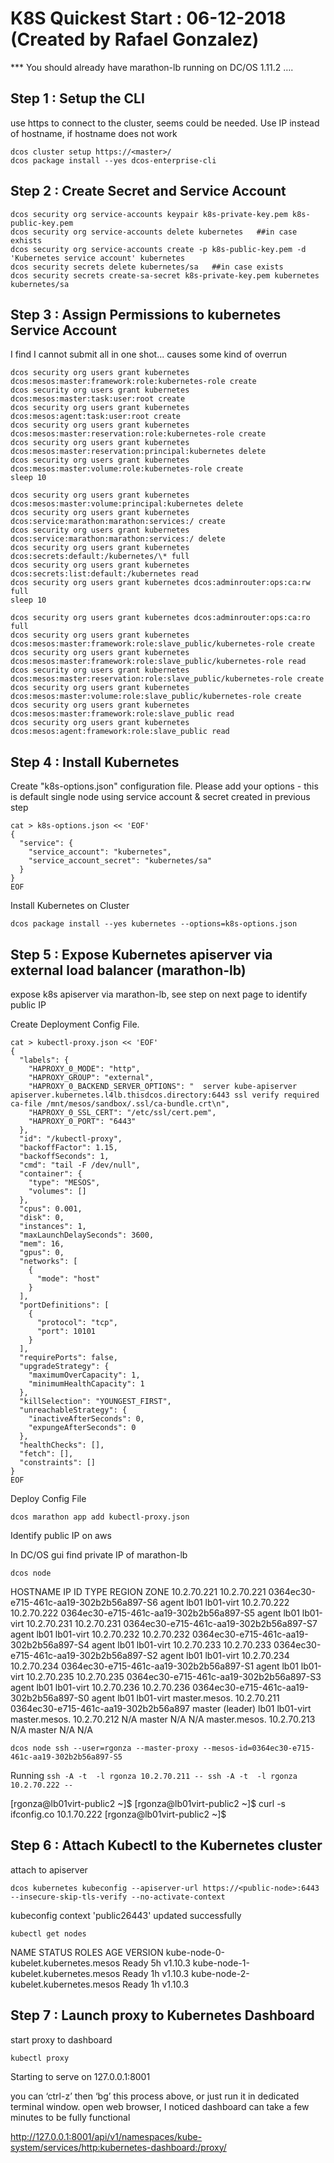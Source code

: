 # K8S Quickest Start : 06-12-2018 (Created by Rafael Gonzalez)
*** You should already have marathon-lb running on DC/OS 1.11.2 ….

## Step 1 : Setup the CLI
use https to connect to the cluster, seems could be needed.  Use IP instead of hostname, if hostname does not work
```
dcos cluster setup https://<master>/
dcos package install --yes dcos-enterprise-cli
```

## Step 2 : Create Secret and Service Account
```
dcos security org service-accounts keypair k8s-private-key.pem k8s-public-key.pem
dcos security org service-accounts delete kubernetes   ##in case exhists
dcos security org service-accounts create -p k8s-public-key.pem -d 'Kubernetes service account' kubernetes
dcos security secrets delete kubernetes/sa   ##in case exists
dcos security secrets create-sa-secret k8s-private-key.pem kubernetes kubernetes/sa
```

## Step 3 : Assign Permissions to kubernetes Service Account
I find I cannot submit all in one shot... causes some kind of overrun
```
dcos security org users grant kubernetes dcos:mesos:master:framework:role:kubernetes-role create
dcos security org users grant kubernetes dcos:mesos:master:task:user:root create
dcos security org users grant kubernetes dcos:mesos:agent:task:user:root create
dcos security org users grant kubernetes dcos:mesos:master:reservation:role:kubernetes-role create
dcos security org users grant kubernetes dcos:mesos:master:reservation:principal:kubernetes delete
dcos security org users grant kubernetes dcos:mesos:master:volume:role:kubernetes-role create
sleep 10
```
```
dcos security org users grant kubernetes dcos:mesos:master:volume:principal:kubernetes delete
dcos security org users grant kubernetes dcos:service:marathon:marathon:services:/ create
dcos security org users grant kubernetes dcos:service:marathon:marathon:services:/ delete
dcos security org users grant kubernetes dcos:secrets:default:/kubernetes/\* full
dcos security org users grant kubernetes dcos:secrets:list:default:/kubernetes read
dcos security org users grant kubernetes dcos:adminrouter:ops:ca:rw full
sleep 10
```
```
dcos security org users grant kubernetes dcos:adminrouter:ops:ca:ro full
dcos security org users grant kubernetes dcos:mesos:master:framework:role:slave_public/kubernetes-role create
dcos security org users grant kubernetes dcos:mesos:master:framework:role:slave_public/kubernetes-role read
dcos security org users grant kubernetes dcos:mesos:master:reservation:role:slave_public/kubernetes-role create
dcos security org users grant kubernetes dcos:mesos:master:volume:role:slave_public/kubernetes-role create
dcos security org users grant kubernetes dcos:mesos:master:framework:role:slave_public read
dcos security org users grant kubernetes dcos:mesos:agent:framework:role:slave_public read
```

## Step 4 : Install Kubernetes
Create "k8s-options.json" configuration file.  Please add your options - this is default single node using service account & secret created in previous step
```
cat > k8s-options.json << 'EOF'
{
  "service": {
    "service_account": "kubernetes",
    "service_account_secret": "kubernetes/sa"
  }
}
EOF
```

Install Kubernetes on Cluster
```
dcos package install --yes kubernetes --options=k8s-options.json
```


## Step 5 : Expose Kubernetes apiserver via external load balancer (marathon-lb)
expose k8s apiserver via marathon-lb, see step on next page to identify public IP

Create Deployment Config File.
```
cat > kubectl-proxy.json << 'EOF'
{
  "labels": {
    "HAPROXY_0_MODE": "http",
    "HAPROXY_GROUP": "external",
    "HAPROXY_0_BACKEND_SERVER_OPTIONS": "  server kube-apiserver apiserver.kubernetes.l4lb.thisdcos.directory:6443 ssl verify required ca-file /mnt/mesos/sandbox/.ssl/ca-bundle.crt\n",
    "HAPROXY_0_SSL_CERT": "/etc/ssl/cert.pem",
    "HAPROXY_0_PORT": "6443"
  },
  "id": "/kubectl-proxy",
  "backoffFactor": 1.15,
  "backoffSeconds": 1,
  "cmd": "tail -F /dev/null",
  "container": {
    "type": "MESOS",
    "volumes": []
  },
  "cpus": 0.001,
  "disk": 0,
  "instances": 1,
  "maxLaunchDelaySeconds": 3600,
  "mem": 16,
  "gpus": 0,
  "networks": [
    {
      "mode": "host"
    }
  ],
  "portDefinitions": [
    {
      "protocol": "tcp",
      "port": 10101
    }
  ],
  "requirePorts": false,
  "upgradeStrategy": {
    "maximumOverCapacity": 1,
    "minimumHealthCapacity": 1
  },
  "killSelection": "YOUNGEST_FIRST",
  "unreachableStrategy": {
    "inactiveAfterSeconds": 0,
    "expungeAfterSeconds": 0
  },
  "healthChecks": [],
  "fetch": [],
  "constraints": []
}
EOF
```

Deploy Config File
```
dcos marathon app add kubectl-proxy.json
```

Identify public IP on aws

In DC/OS gui find private IP of marathon-lb
```
dcos node
```
   HOSTNAME         IP                         ID                    TYPE             REGION     ZONE
 10.2.70.221   10.2.70.221  0364ec30-e715-461c-aa19-302b2b56a897-S6  agent             lb01   lb01-virt
 10.2.70.222   10.2.70.222  0364ec30-e715-461c-aa19-302b2b56a897-S5  agent             lb01   lb01-virt
 10.2.70.231   10.2.70.231  0364ec30-e715-461c-aa19-302b2b56a897-S7  agent             lb01   lb01-virt
 10.2.70.232   10.2.70.232  0364ec30-e715-461c-aa19-302b2b56a897-S4  agent             lb01   lb01-virt
 10.2.70.233   10.2.70.233  0364ec30-e715-461c-aa19-302b2b56a897-S2  agent             lb01   lb01-virt
 10.2.70.234   10.2.70.234  0364ec30-e715-461c-aa19-302b2b56a897-S1  agent             lb01   lb01-virt
 10.2.70.235   10.2.70.235  0364ec30-e715-461c-aa19-302b2b56a897-S3  agent             lb01   lb01-virt
 10.2.70.236   10.2.70.236  0364ec30-e715-461c-aa19-302b2b56a897-S0  agent             lb01   lb01-virt
master.mesos.  10.2.70.211    0364ec30-e715-461c-aa19-302b2b56a897   master (leader)   lb01   lb01-virt
master.mesos.  10.2.70.212                    N/A                    master            N/A       N/A
master.mesos.  10.2.70.213                    N/A                    master            N/A       N/A

```
dcos node ssh --user=rgonza --master-proxy --mesos-id=0364ec30-e715-461c-aa19-302b2b56a897-S5
```
Running `ssh -A -t  -l rgonza 10.2.70.211 -- ssh -A -t  -l rgonza 10.2.70.222 -- `

[rgonza@lb01virt-public2 ~]$
[rgonza@lb01virt-public2 ~]$ curl -s ifconfig.co
10.1.70.222
[rgonza@lb01virt-public2 ~]$



## Step 6 : Attach Kubectl to the Kubernetes cluster

attach to apiserver
```
dcos kubernetes kubeconfig --apiserver-url https://<public-node>:6443 --insecure-skip-tls-verify --no-activate-context
```
kubeconfig context 'public26443' updated successfully

```
kubectl get nodes
```
NAME                                   STATUS    ROLES     AGE       VERSION
kube-node-0-kubelet.kubernetes.mesos   Ready     <none>    5h        v1.10.3
kube-node-1-kubelet.kubernetes.mesos   Ready     <none>    1h        v1.10.3
kube-node-2-kubelet.kubernetes.mesos   Ready     <none>    1h        v1.10.3

## Step 7 : Launch proxy to Kubernetes Dashboard
start proxy to dashboard
```
kubectl proxy   
```  
Starting to serve on 127.0.0.1:8001

you can ‘ctrl-z’ then ‘bg’ this process above, or just run it in dedicated terminal window.  open web browser, I noticed dashboard can take a few minutes to be fully functional

http://127.0.0.1:8001/api/v1/namespaces/kube-system/services/http:kubernetes-dashboard:/proxy/
